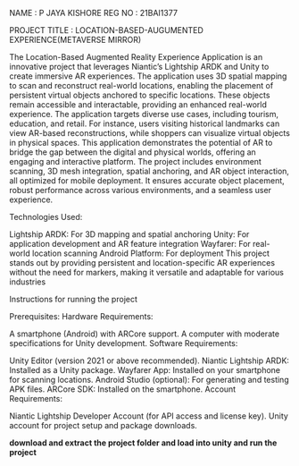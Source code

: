 NAME : P JAYA KISHORE
REG NO : 21BAI1377

PROJECT TITLE : LOCATION-BASED-AUGUMENTED EXPERIENCE(METAVERSE MIRROR)

The Location-Based Augmented Reality Experience Application is an innovative project that leverages Niantic’s Lightship ARDK and Unity to create immersive AR experiences. The application uses 3D spatial mapping to scan and reconstruct real-world locations, enabling the placement of persistent virtual objects anchored to specific locations. These objects remain accessible and interactable, providing an enhanced real-world experience.
The application targets diverse use cases, including tourism, education, and retail. For instance, users visiting historical landmarks can view AR-based reconstructions, while shoppers can visualize virtual objects in physical spaces. This application demonstrates the potential of AR to bridge the gap between the digital and physical worlds, offering an engaging and interactive platform.
The project includes environment scanning, 3D mesh integration, spatial anchoring, and AR object interaction, all optimized for mobile deployment. It ensures accurate object placement, robust performance across various environments, and a seamless user experience.

Technologies Used:

Lightship ARDK: For 3D mapping and spatial anchoring
Unity: For application development and AR feature integration
Wayfarer: For real-world location scanning
Android Platform: For deployment
This project stands out by providing persistent and location-specific AR experiences without the need for markers, making it versatile and adaptable for various industries


Instructions for running the project

Prerequisites:
Hardware Requirements:

A smartphone (Android) with ARCore support.
A computer with moderate specifications for Unity development.
Software Requirements:

Unity Editor (version 2021 or above recommended).
Niantic Lightship ARDK: Installed as a Unity package.
Wayfarer App: Installed on your smartphone for scanning locations.
Android Studio (optional): For generating and testing APK files.
ARCore SDK: Installed on the smartphone.
Account Requirements:

Niantic Lightship Developer Account (for API access and license key).
Unity account for project setup and package downloads.

**download and extract the project folder and load into unity and run the project**